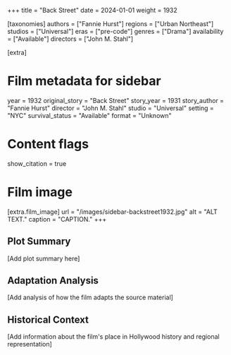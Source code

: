 +++
title = "Back Street"
date = 2024-01-01
weight = 1932

[taxonomies]
authors = ["Fannie Hurst"]
regions = ["Urban Northeast"]
studios = ["Universal"]
eras = ["pre-code"]
genres = ["Drama"]
availability = ["Available"]
directors = ["John M. Stahl"]

[extra]
# Film metadata for sidebar
year = 1932
original_story = "Back Street"
story_year = 1931
story_author = "Fannie Hurst"
director = "John M. Stahl"
studio = "Universal"
setting = "NYC"
survival_status = "Available"
format = "Unknown"

# Content flags
show_citation = true

# Film image
[extra.film_image]
url = "/images/sidebar-backstreet1932.jpg"
alt = "ALT TEXT."
caption = "CAPTION."
+++

## Plot Summary

[Add plot summary here]

## Adaptation Analysis

[Add analysis of how the film adapts the source material]

## Historical Context

[Add information about the film's place in Hollywood history and regional representation]